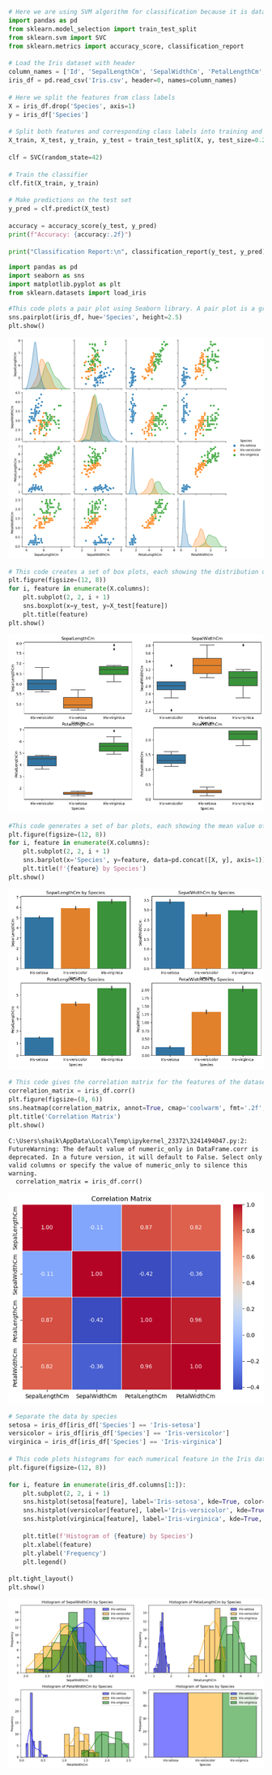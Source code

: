 ```python
# Here we are using SVM algorithm for classification because it is data efficient
import pandas as pd
from sklearn.model_selection import train_test_split
from sklearn.svm import SVC
from sklearn.metrics import accuracy_score, classification_report

# Load the Iris dataset with header
column_names = ['Id', 'SepalLengthCm', 'SepalWidthCm', 'PetalLengthCm', 'PetalWidthCm', 'Species']
iris_df = pd.read_csv('Iris.csv', header=0, names=column_names)

# Here we split the features from class labels
X = iris_df.drop('Species', axis=1)
y = iris_df['Species']

# Split both features and corresponding class labels into training and testing datasets
X_train, X_test, y_train, y_test = train_test_split(X, y, test_size=0.2, random_state=42)

clf = SVC(random_state=42)

# Train the classifier
clf.fit(X_train, y_train)

# Make predictions on the test set
y_pred = clf.predict(X_test)

accuracy = accuracy_score(y_test, y_pred)
print(f"Accuracy: {accuracy:.2f}")

print("Classification Report:\n", classification_report(y_test, y_pred))

```


```python
import pandas as pd
import seaborn as sns
import matplotlib.pyplot as plt
from sklearn.datasets import load_iris
```


```python
#This code plots a pair plot using Seaborn library. A pair plot is a grid of scatterplots for each pair of features in the dataset.
sns.pairplot(iris_df, hue='Species', height=2.5)
plt.show()

```


    
![png](output_2_0.png)
    



```python
# This code creates a set of box plots, each showing the distribution of a numerical feature in the Iris dataset for different species.
plt.figure(figsize=(12, 8))
for i, feature in enumerate(X.columns):
    plt.subplot(2, 2, i + 1)
    sns.boxplot(x=y_test, y=X_test[feature])
    plt.title(feature)
plt.show()
```


    
![png](output_3_0.png)
    



```python
#This code generates a set of bar plots, each showing the mean value of a numerical feature in the Iris dataset for different species.
plt.figure(figsize=(12, 8))
for i, feature in enumerate(X.columns):
    plt.subplot(2, 2, i + 1)
    sns.barplot(x='Species', y=feature, data=pd.concat([X, y], axis=1))
    plt.title(f'{feature} by Species')
plt.show()
```


    
![png](output_4_0.png)
    



```python
# This code gives the correlation matrix for the features of the dataset and then creates a heatmap to visually represent teh correlations between these features.
correlation_matrix = iris_df.corr()
plt.figure(figsize=(8, 6))
sns.heatmap(correlation_matrix, annot=True, cmap='coolwarm', fmt='.2f', linewidths=0.5)
plt.title('Correlation Matrix')
plt.show()
```

    C:\Users\shaik\AppData\Local\Temp\ipykernel_23372\3241494047.py:2: FutureWarning: The default value of numeric_only in DataFrame.corr is deprecated. In a future version, it will default to False. Select only valid columns or specify the value of numeric_only to silence this warning.
      correlation_matrix = iris_df.corr()
    


    
![png](output_5_1.png)
    



```python
# Separate the data by species
setosa = iris_df[iris_df['Species'] == 'Iris-setosa']
versicolor = iris_df[iris_df['Species'] == 'Iris-versicolor']
virginica = iris_df[iris_df['Species'] == 'Iris-virginica']

# This code plots histograms for each numerical feature in the Iris dataset, seperated based on species.
plt.figure(figsize=(12, 8))

for i, feature in enumerate(iris_df.columns[1:]):
    plt.subplot(2, 2, i + 1)
    sns.histplot(setosa[feature], label='Iris-setosa', kde=True, color='blue')
    sns.histplot(versicolor[feature], label='Iris-versicolor', kde=True, color='orange')
    sns.histplot(virginica[feature], label='Iris-virginica', kde=True, color='green')

    plt.title(f'Histogram of {feature} by Species')
    plt.xlabel(feature)
    plt.ylabel('Frequency')
    plt.legend()

plt.tight_layout()
plt.show()

```


    
![png](output_6_0.png)
    



```python

```


```python

```
